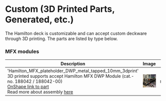 # Custom (3D Printed Parts, Generated, etc.)

The Hamilton deck is customizable and can accept custom deckware through 3D printing. The parts are listed by type below.

### MFX modules
| Description | Image | PLR definition |
| - | - | - |
| 'Hamilton_MFX_plateholder_DWP_metal_tapped_10mm_3dprint'<br>3D printed supports accept Hamilton MFX DWP Module (cat.-no. 188042 / 188042-00)<br>[OnShape link to part](https://cad.onshape.com/documents/87b79aea22945656e1849b61/w/1d28384d184c23a6551facf8/e/3313021cc0b2fe3c5e005547) <br> Read more about assembly [here](https://labautomation.io/t/adapters-for-hamilton-carrier-188039/6561)| ![](img/custom/3d-supports-for-Hamilton-module.jpeg) | `Hamilton_MFX_plateholder_DWP_metal_tapped_10mm_3dprint` |



